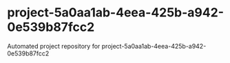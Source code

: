 # project-5a0aa1ab-4eea-425b-a942-0e539b87fcc2
Automated project repository for project-5a0aa1ab-4eea-425b-a942-0e539b87fcc2
